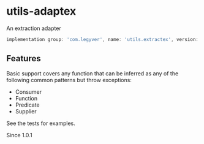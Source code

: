 # utils-adaptex
An extraction adapter

```groovy
implementation group: 'com.legyver', name: 'utils.extractex', version: '3.7.0'
```

## Features
Basic support covers any function that can be inferred as any of the following common patterns but throw exceptions:

- Consumer
- Function
- Predicate
- Supplier

See the tests for examples.

Since 1.0.1